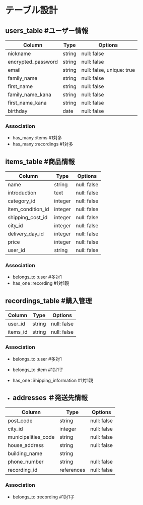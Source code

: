 # テーブル設計

## users_table  #ユーザー情報

| Column             | Type       | Options                   |
| ------------------ | ---------- | ------------------------- |
| nickname           | string     | null: false               |ニックネーム
| encrypted_password | string     | null: false               |パスワード
| email              | string     | null: false, unique: true |メール
| family_name        | string     | null: false               |苗字
| first_name         | string     | null: false               |名前
| family_name_kana   | string     | null: false               |かな苗字
| first_name_kana    | string     | null: false               |かな名前
| birthday           | date       | null: false               |誕生日


### Association

- has_many :items  #1対多
- has_many :recordings  #1対多


## items_table  #商品情報

| Column            | Type       | Options                        |
| ----------------- | ---------- | ------------------------------ |
| name              | string     | null: false                    |商品名
| introduction      | text       | null: false                    |説明
| category_id       | integer    | null: false                    |カテゴリー（選択）Activehashで実装
| item_condition_id | integer    | null: false                    |商品の状態（選択）Activehashで実装
| shipping_cost_id  | integer    | null: false                    |配送料の負担（選択）Activehashで実装
| city_id           | integer    | null: false                    |都道府県（配送元の地域（選択）Activehashで実装
| delivery_day_id   | integer    | null: false                    |配送までの日数（選択）Activehashで実装
| price             | integer    | null: false                    |価格
| user_id           | string     | null: false                    |ユーザーテーブルの外部キー「誰が買ったか」

### Association

- belongs_to :user  #多対1
- has_one    :recording  #1対1親


## recordings_table  #購入管理

| Column           | Type       | Options                        |
| ---------------- | ---------- | ------------------------------ |
| user_id          | string     | null: false                    |ユーザーテーブルの外部キー「誰が買ったか」
| items_id         | string     | null: false                    |商品情報テーブルの外部キー「何を買ったか」

### Association

- belongs_to :user  #多対1
- belongs_to :item  #1対1子
- has_one    :Shipping_information  #1対1親

- ## addresses  ＃発送先情報

| Column              | Type       | Options                        |
| ------------------- | ---------- | ------------------------------ |
| post_code           | string     | null: false                    |郵便番号
| city_id             | integer    | null: false                    |都道府県（選択）Activehashで実装
| municipalities_code | string     | null: false                    |市区町村
| house_address       | string     | null: false                    |番地
| building_name       | string     |                                |建物名（任意）
| phone_number        | string     | null: false                    |電話番号
| recording_id        | references | null: false                    |購入管理テーブルの外部キー「この商品は誰が出品したものなのか」

### Association

- belongs_to  :recording  #1対1子
